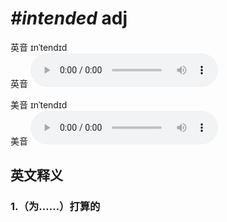 # ***\#intended*** adj
英音 ɪnˈtendɪd  
英音
<audio src="./media/intended1_AAC.aac" controls="controls"></audio>

美音 ɪnˈtendɪd  
美音
<audio src="./media/intended2_AAC.aac" controls="controls"></audio>



  

英文释义
---
### 1.**（为……）打算的**  


